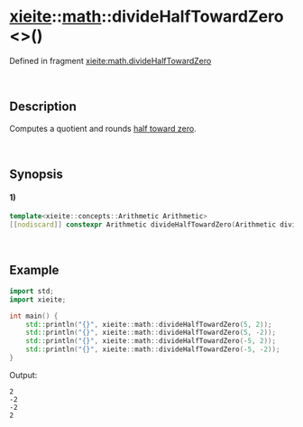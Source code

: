 # [xieite](../../xieite.md)\:\:[math](../../math.md)\:\:divideHalfTowardZero\<\>\(\)
Defined in fragment [xieite:math.divideHalfTowardZero](../../../src/math/divide_half_toward_zero.cpp)

&nbsp;

## Description
Computes a quotient and rounds [half toward zero](https://en.wikipedia.org/wiki/Rounding#Rounding_half_toward_zero).

&nbsp;

## Synopsis
#### 1)
```cpp
template<xieite::concepts::Arithmetic Arithmetic>
[[nodiscard]] constexpr Arithmetic divideHalfTowardZero(Arithmetic dividend, std::type_identity_t<Arithmetic> divisor) noexcept;
```

&nbsp;

## Example
```cpp
import std;
import xieite;

int main() {
    std::println("{}", xieite::math::divideHalfTowardZero(5, 2));
    std::println("{}", xieite::math::divideHalfTowardZero(5, -2));
    std::println("{}", xieite::math::divideHalfTowardZero(-5, 2));
    std::println("{}", xieite::math::divideHalfTowardZero(-5, -2));
}
```
Output:
```
2
-2
-2
2
```

